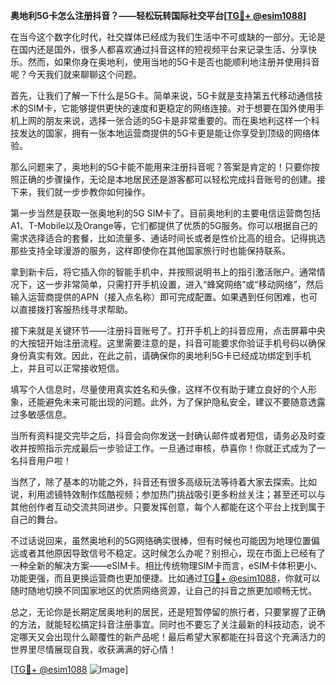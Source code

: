**奥地利5G卡怎么注册抖音？——轻松玩转国际社交平台[[TG💪+ @esim1088](https://t.me/s/esim1088)]**

在当今这个数字化时代，社交媒体已经成为我们生活中不可或缺的一部分。无论是在国内还是国外，很多人都喜欢通过抖音这样的短视频平台来记录生活、分享快乐。然而，如果你身在奥地利，使用当地的5G卡是否也能顺利地注册并使用抖音呢？今天我们就来聊聊这个问题。

首先，让我们了解一下什么是5G卡。简单来说，5G卡就是支持第五代移动通信技术的SIM卡，它能够提供更快的速度和更稳定的网络连接。对于想要在国外使用手机上网的朋友来说，选择一张合适的5G卡是非常重要的。而在奥地利这样一个科技发达的国家，拥有一张本地运营商提供的5G卡更是能让你享受到顶级的网络体验。

那么问题来了，奥地利的5G卡能不能用来注册抖音呢？答案是肯定的！只要你按照正确的步骤操作，无论是本地居民还是游客都可以轻松完成抖音账号的创建。接下来，我们就一步步教你如何操作。

第一步当然是获取一张奥地利的5G SIM卡了。目前奥地利的主要电信运营商包括A1、T-Mobile以及Orange等，它们都提供了优质的5G服务。你可以根据自己的需求选择适合的套餐，比如流量多、通话时间长或者是性价比高的组合。记得挑选那些支持全球漫游的服务，这样即使你在其他国家旅行时也能保持联系。

拿到新卡后，将它插入你的智能手机中，并按照说明书上的指引激活账户。通常情况下，这一步非常简单，只需打开手机设置，进入“蜂窝网络”或“移动网络”，然后输入运营商提供的APN（接入点名称）即可完成配置。如果遇到任何困难，也可以直接拨打客服热线寻求帮助。

接下来就是关键环节——注册抖音账号了。打开手机上的抖音应用，点击屏幕中央的大按钮开始注册流程。这里需要注意的是，抖音可能要求你验证手机号码以确保身份真实有效。因此，在此之前，请确保你的奥地利5G卡已经成功绑定到手机上，并且可以正常接收短信。

填写个人信息时，尽量使用真实姓名和头像，这样不仅有助于建立良好的个人形象，还能避免未来可能出现的问题。此外，为了保护隐私安全，建议不要随意透露过多敏感信息。

当所有资料提交完毕之后，抖音会向你发送一封确认邮件或者短信，请务必及时查收并按照指示完成最后一步验证工作。一旦通过审核，恭喜你！你就正式成为了一名抖音用户啦！

当然了，除了基本的功能之外，抖音还有很多高级玩法等待着大家去探索。比如说，利用滤镜特效制作炫酷视频；参加热门挑战吸引更多粉丝关注；甚至还可以与其他创作者互动交流共同进步。只要发挥创意，每个人都能在这个平台上找到属于自己的舞台。

不过话说回来，虽然奥地利的5G网络确实很棒，但有时候也可能因为地理位置偏远或者其他原因导致信号不稳定。这时候怎么办呢？别担心，现在市面上已经有了一种全新的解决方案——eSIM卡。相比传统物理SIM卡而言，eSIM卡体积更小、功能更强，而且更换运营商也更加便捷。比如通过[TG💪+ @esim1088](https://t.me/s/esim1088)，你就可以随时随地切换不同国家地区的优质网络资源，让自己的抖音之旅更加顺畅无忧。

总之，无论你是长期定居奥地利的居民，还是短暂停留的旅行者，只要掌握了正确的方法，就能轻松搞定抖音注册事宜。同时也不要忘了关注最新的科技动态，说不定哪天又会出现什么颠覆性的新产品呢！最后希望大家都能在抖音这个充满活力的世界里尽情展现自我，收获满满的好心情！

[[TG💪+ @esim1088](https://t.me/s/esim1088) ![Image](https://i.postimg.cc/4NQfJmqS/Snipaste-2025-05-13-00-14-12.png)]